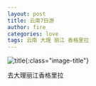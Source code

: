 ```yaml
---
layout: post
title: 云南7日游
author: fire
categories: love 
tags: 云南 大理 丽江 香格里拉
---
```


![title](http://image.sideproject.cn/title/title_019.jpg){:class="image-title"}

去大理丽江香格里拉